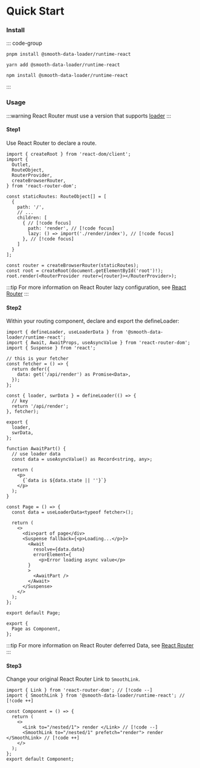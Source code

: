 # Quick Start

### Install

::: code-group

```shell [pnpm]
pnpm install @smooth-data-loader/runtime-react
```

```shell [yarn]
yarn add @smooth-data-loader/runtime-react
```

```shell [npm]
npm install @smooth-data-loader/runtime-react
```

:::

### Usage

:::warning
React Router must use a version that supports [loader](https://reactrouter.com/en/main/route/loader#loader)
:::

#### Step1

Use React Router to declare a route.

```tsx
import { createRoot } from 'react-dom/client';
import {
  Outlet,
  RouteObject,
  RouterProvider,
  createBrowserRouter,
} from 'react-router-dom';

const staticRoutes: RouteObject[] = [
  {
    path: '/',
    // ...
    children: [
      { // [!code focus]
        path: 'render', // [!code focus]
        lazy: () => import('./render/index'), // [!code focus]
      }, // [!code focus]
    ]
  }
];

const router = createBrowserRouter(staticRoutes);
const root = createRoot(document.getElementById('root')!);
root.render(<RouterProvider router={router}></RouterProvider>);
```

:::tip
For more information on React Router lazy configuration, see [React Router](https://reactrouter.com/en/main/route/lazy#lazy)
:::

#### Step2

Within your routing component, declare and export the defineLoader:

```tsx{1,12-20}
import { defineLoader, useLoaderData } from '@smooth-data-loader/runtime-react';
import { Await, AwaitProps, useAsyncValue } from 'react-router-dom';
import { Suspense } from 'react';

// this is your fetcher
const fetcher = () => {
  return defer({
    data: get('/api/render') as Promise<Data>,
  });
};

const { loader, swrData } = defineLoader(() => {
  // key
  return '/api/render';
}, fetcher);

export {
  loader,
  swrData,
};

function AwaitPart() {
  // use loader data
  const data = useAsyncValue() as Record<string, any>;

  return (
    <p>
      {`data is ${data.state || ''}`}
    </p>
  );
}

const Page = () => {
  const data = useLoaderData<typeof fetcher>();

  return (
    <>
      <div>part of page</div>
      <Suspense fallback={<p>Loading...</p>}>
        <Await
          resolve={data.data}
          errorElement={
            <p>Error loading async value</p>
        }
        >
          <AwaitPart />
        </Await>
      </Suspense>
    </>
  );
};

export default Page;

export {
  Page as Component,
};
```

:::tip
For more information on React Router deferred Data, see [React Router](https://reactrouter.com/en/main/guides/deferred)
:::

#### Step3

Change your original React Router Link to `SmoothLink`.


```tsx
import { Link } from 'react-router-dom'; // [!code --]
import { SmoothLink } from '@smooth-data-loader/runtime-react'; // [!code ++]

const Component = () => {
  return (
    <>
      <Link to="/nested/1"> render </Link> // [!code --]
      <SmoothLink to="/nested/1" prefetch="render"> render </SmoothLink> // [!code ++]
    </>
  );
};
export default Component;
```